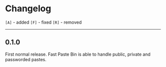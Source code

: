 # Changelog

``[A]`` - added
``[F]`` - fixed
``[R]`` - removed

---

## 0.1.0

First normal release. Fast Paste Bin is able to handle public, private
and passworded pastes.